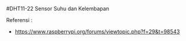 #DHT11-22 Sensor Suhu dan Kelembapan

Referensi :
- https://www.raspberrypi.org/forums/viewtopic.php?f=29&t=98543
